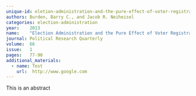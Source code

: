 ```yaml
---
unique-id: eletion-administration-and-the-pure-effect-of-voter-registration-on-turnout
authors: Burden, Barry C., and Jacob R. Neiheisel
categories: election-administration
year:    2013
name:    "Election Administration and the Pure Effect of Voter Registration on Turnout."
journal: Political Research Quarterly
volume:  66
issue:   1
pages:   77-90
additional_materials:
  - name: Test
    url:  http://www.google.com
---
```


This is an abstract
